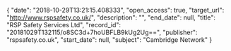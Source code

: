{
  "date": "2018-10-29T13:21:15.408333", 
  "open_access": true, 
  "target_url": "http://www.rspsafety.co.uk/", 
  "description": "", 
  "end_date": null, 
  "title": "RSP Safety Services Ltd", 
  "record_id": "20181029T132115/o8SC3d+7hoUBFLB9kUg2Ug==", 
  "publisher": "rspsafety.co.uk", 
  "start_date": null, 
  "subject": "Cambridge Network"
}

